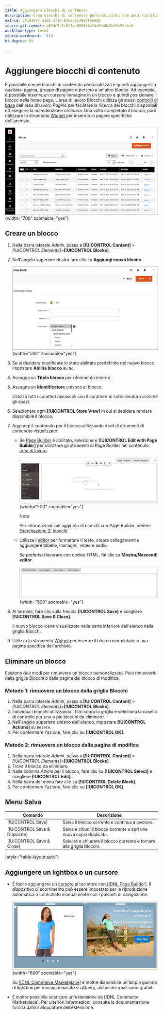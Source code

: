 ```yaml
---
title: Aggiungere blocchi di contenuto
description: Crea blocchi di contenuto personalizzati che puoi riutilizzare in qualsiasi pagina o all’interno di un altro blocco.
exl-id: 2f104d77-a1d1-4f10-82ce-014955fe560b
source-git-commit: b659c7e1e8f2ae9883f1e24d8045d6dd1e90cfc0
workflow-type: tm+mt
source-wordcount: '519'
ht-degree: 0%

---
```


# Aggiungere blocchi di contenuto

È possibile creare blocchi di contenuto personalizzati e quindi aggiungerli a qualsiasi pagina, gruppo di pagine o persino a un altro blocco. Ad esempio, è possibile inserire un cursore immagine in un blocco e quindi posizionare il blocco nella home page. L&#39;area di lavoro Blocchi utilizza gli stessi [controlli di base](pages-workspace.md) dell&#39;area di lavoro _Pagine_ per facilitare la ricerca dei blocchi disponibili ed eseguire la manutenzione ordinaria. Una volta completato il blocco, puoi utilizzare lo strumento [Widget](widget-static-block.md) per inserirlo in pagine specifiche dell&#39;archivio.

![Nella pagina Blocchi viene visualizzata una griglia di blocchi esistenti](./assets/blocks-workspace.png){width="700" zoomable="yes"}

## Creare un blocco

1. Nella barra laterale _Admin_, passa a **[!UICONTROL Content]** > _[!UICONTROL Elements]_>**[!UICONTROL Blocks]**.

1. Nell&#39;angolo superiore destro fare clic su **Aggiungi nuovo blocco**.

   ![Nella pagina Nuovo blocco vengono visualizzate le opzioni e uno spazio contenuto](./assets/block-detail.png){width="500" zoomable="yes"}

1. Se si desidera modificare lo stato abilitato predefinito del nuovo blocco, impostare **Abilita blocco** su `No`.

1. Assegna un **Titolo blocco** per riferimento interno.

1. Assegna un **identificatore** univoco al blocco.

   Utilizza tutti i caratteri minuscoli con il carattere di sottolineatura anziché gli spazi.

1. Selezionare ogni **[!UICONTROL Store View]** in cui si desidera rendere disponibile il blocco.

1. Aggiungi il contenuto per il blocco utilizzando il set di strumenti di contenuto visualizzato:

   - Se [Page Builder](../page-builder/introduction.md) è abilitato, selezionare **[!UICONTROL Edit with Page Builder]** per utilizzare gli strumenti di Page Builder nel contenuto [area di lavoro](../page-builder/workspace.md).

     ![Area di lavoro di Page Builder](./assets/pb-workspace-block.png){width="500" zoomable="yes"}

     >[!NOTE]
     >
     >Per informazioni sull&#39;aggiunta di blocchi con Page Builder, vedere [Esercitazione 2: blocchi](../page-builder/2-blocks.md).

   - Utilizza l&#39;[editor](editor.md) per formattare il testo, creare collegamenti e aggiungere tabelle, immagini, video e audio.

     Se preferisci lavorare con codice HTML, fai clic su **Mostra/Nascondi editor**.

     ![Editor blocchi (nascosto)](./assets/block-editor-hidden.png){width="500" zoomable="yes"}

1. Al termine, fare clic sulla freccia **[!UICONTROL Save]** e scegliere **[!UICONTROL Save & Close]**.

   Il nuovo blocco viene visualizzato nella parte inferiore dell&#39;elenco nella griglia Blocchi.

1. Utilizza lo strumento [Widget](widget-static-block.md) per inserire il blocco completato in una pagina specifica dell&#39;archivio.

## Eliminare un blocco

Esistono due modi per rimuovere un blocco personalizzato. Puoi rimuoverlo dalla griglia _Blocchi_ o dalla pagina del blocco di modifica.

### Metodo 1: rimuovere un blocco dalla griglia Blocchi

1. Nella barra laterale _Admin_, passa a **[!UICONTROL Content]** > _[!UICONTROL Elements]_>**[!UICONTROL Blocks]**.
1. Individua i blocchi utilizzando i filtri sopra la griglia e seleziona la casella di controllo per uno o più blocchi da eliminare.
1. Nell&#39;angolo superiore sinistro dell&#39;elenco, impostare **[!UICONTROL Actions]** su `Delete`.
1. Per confermare l&#39;azione, fare clic su **[!UICONTROL OK]**.

### Metodo 2: rimuovere un blocco dalla pagina di modifica

1. Nella barra laterale _Admin_, passa a **[!UICONTROL Content]** > _[!UICONTROL Elements]_>**[!UICONTROL Blocks]**.
1. Trova il blocco da eliminare.
1. Nella colonna _Azioni_ per il blocco, fare clic su **[!UICONTROL Select]** e scegliere **[!UICONTROL Edit]**.
1. Nella barra dei menu fare clic su **[!UICONTROL Delete Block]**.
1. Per confermare l&#39;azione, fare clic su **[!UICONTROL OK]**.

## Menu Salva

| Comando | Descrizione |
|----------|----------- |
| [!UICONTROL Save] | Salva il blocco corrente e continua a lavorare. |
| [!UICONTROL Save & Duplicate] | Salva e chiudi il blocco corrente e apri una nuova copia duplicata. |
| [!UICONTROL Save & Close] | Salvare e chiudere il blocco corrente e tornare alla griglia Blocchi. |

{style="table-layout:auto"}

## Aggiungere un lightbox o un cursore

- È facile aggiungere un [cursore](../page-builder/slider.md) al tuo store con [[!DNL Page Builder]](../page-builder/introduction.md). Il dispositivo di scorrimento può essere impostato per la riproduzione automatica o controllato manualmente con i pulsanti di navigazione.

  ![Cursore Page Builder](./assets/pb-tutorial3-slider-tee-shirt-promo.png){width="600" zoomable="yes"}

  Su [[!DNL Commerce Marketplace]][1] è inoltre disponibile un&#39;ampia gamma di lightbox per immagini basate su jQuery, alcuni dei quali sono gratuiti.

- È inoltre possibile scaricare un&#39;estensione da [!DNL Commerce Marketplace]. Per ulteriori informazioni, consulta la documentazione fornita dallo sviluppatore dell’estensione.

[1]: https://marketplace.magento.com/extensions.html?q=lightbox
